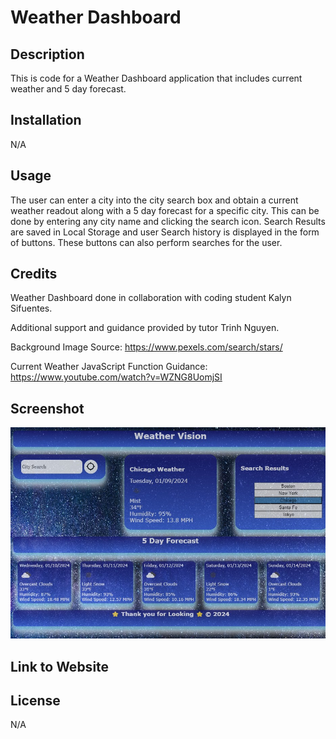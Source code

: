 # Weather Dashboard

## Description

This is code for a Weather Dashboard application that includes current weather and 5 day forecast.

## Installation

N/A

## Usage

The user can enter a city into the city search box and obtain a current weather readout along with a 5 day forecast for a specific city. This can be done by entering any city name and clicking the search icon. Search Results are saved in Local Storage and user Search history is displayed in the form of buttons. These buttons can also perform searches for the user.

## Credits

Weather Dashboard done in collaboration with coding student Kalyn Sifuentes.

Additional support and guidance provided by tutor Trinh Nguyen.

Background Image Source: https://www.pexels.com/search/stars/

Current Weather JavaScript Function Guidance: https://www.youtube.com/watch?v=WZNG8UomjSI

## Screenshot

![Alt text](./assets/images/weather-vision-screen.jpg)

## Link to Website

## License

N/A